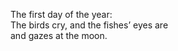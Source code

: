 The first day of the year:    
The birds cry, and the fishes’ eyes are     
and gazes at the moon.    

